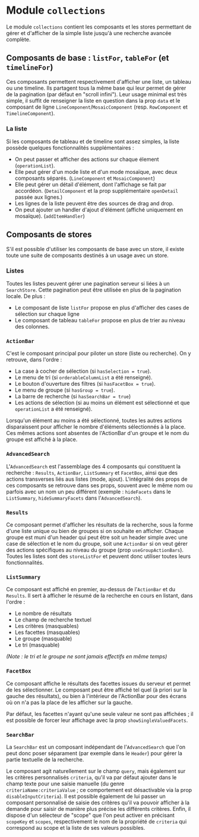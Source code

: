 # Module `collections`

Le module `collections` contient les composants et les stores permettant de gérer et d'afficher de la simple liste jusqu'à une recherche avancée complète.

## Composants de base : `listFor`, `tableFor` (et `timelineFor`)

Ces composants permettent respectivement d'afficher une liste, un tableau ou une timeline. Ils partagent tous la même base qui leur permet de gérer de la pagination (par défaut en "scroll infini"). Leur usage minimal est très simple, il suffit de renseigner la liste en question dans la prop `data` et le composant de ligne `LineComponent`/`MosaicComponent` (resp. `RowComponent` et `TimelineComponent`).

### La liste

Si les composants de tableau et de timeline sont assez simples, la liste possède quelques fonctionnalités supplémentaires :

-   On peut passer et afficher des actions sur chaque élement (`operationList`).
-   Elle peut gérer d'un mode liste et d'un mode mosaïque, avec deux composants séparés. (`LineComponent` et `MosaicComponent`)
-   Elle peut gérer un détail d'élément, dont l'affichage se fait par accordéon. (`DetailComponent` et la prop supplémentaire `openDetail` passée aux lignes.)
-   Les lignes de la liste peuvent être des sources de drag and drop.
-   On peut ajouter un handler d'ajout d'élément (affiché uniquement en mosaïque). (`addItemHandler`)

## Composants de stores

S'il est possible d'utiliser les composants de base avec un store, il existe toute une suite de composants destinés à un usage avec un store.

### Listes

Toutes les listes peuvent gérer une pagination serveur si liées à un `SearchStore`. Cette pagination peut être utilisée en plus de la pagination locale. De plus :

-   Le composant de liste `listFor` propose en plus d'afficher des cases de sélection sur chaque ligne
-   Le composant de tableau `tableFor` propose en plus de trier au niveau des colonnes.

### `ActionBar`

C'est le composant principal pour piloter un store (liste ou recherche). On y retrouve, dans l'ordre :

-   La case à cocher de sélection (si `hasSelection = true`).
-   Le menu de tri (si `orderableColumnList` a été renseigné).
-   Le bouton d'ouverture des filtres (si `hasFacetBox = true`).
-   Le menu de groupe (si `hasGroup = true`).
-   La barre de recherche (si `hasSearchBar = true`)
-   Les actions de sélection (si au moins un élément est sélectionné et que `operationList` a été renseigné).

Lorsqu'un élément au moins a été sélectionné, toutes les autres actions disparaissent pour afficher le nombre d'éléments sélectionnés à la place. Ces mêmes actions sont absentes de l'ActionBar d'un groupe et le nom du groupe est affiché à la place.

### `AdvancedSearch`

L'`AdvancedSearch` est l'assemblage des 4 composants qui constituent la recherche : `Results`, `ActionBar`, `ListSummary` et `FacetBox`, ainsi que des actions transverses liés aus listes (mode, ajout). L'intégralité des props de ces composants se retrouve dans ses props, souvent avec le même nom ou parfois avec un nom un peu différent (exemple : `hideFacets` dans le `ListSummary`, `hideSummaryFacets` dans l'`AdvancedSearch`).

### `Results`

Ce composant permet d'afficher les résultats de la recherche, sous la forme d'une liste unique ou bien de groupes si on souhaite en afficher. Chaque groupe est muni d'un header qui peut être soit un header simple avec une case de sélection et le nom du groupe, soit une `ActionBar` si on veut gérer des actions spécifiques au niveau du groupe (prop `useGroupActionBars`). Toutes les listes sont des `storeListFor` et peuvent donc utiliser toutes leurs fonctionnalités.

### `ListSummary`

Ce composant est affiché en premier, au-dessus de l'`ActionBar` et du `Results`. Il sert à afficher le résumé de la recherche en cours en listant, dans l'ordre :

-   Le nombre de résultats
-   Le champ de recherche textuel
-   Les critères (masquables)
-   Les facettes (masquables)
-   Le groupe (masquable)
-   Le tri (masquable)

_(Note : le tri et le groupe ne sont jamais effectifs en même temps)_

### `FacetBox`

Ce composant affiche le résultats des facettes issues du serveur et permet de les sélectionner. Le composant peut être affiché tel quel (à priori sur la gauche des résultats), ou bien à l'intérieur de l'ActionBar pour des écrans où on n'a pas la place de les afficher sur la gauche.

Par défaut, les facettes n'ayant qu'une seule valeur ne sont pas affichées ; il est possible de forcer leur affichage avec la prop `showSingleValuedFacets`.

### `SearchBar`

La `SearchBar` est un composant indépendant de l'`AdvancedSearch` que l'on peut donc poser séparament (par exemple dans le `Header`) pour gérer la partie textuelle de la recherche.

Le composant agit naturellement sur le champ `query`, mais également sur les critères personnalisés `criteria`, qu'il va par défaut ajouter dans le champ texte pour une saisie manuelle (du genre `criteriaName:criteriaValue` ; ce comportement est désactivable via la prop `disableInputCriteria`). Il est possible également de lui passer un composant personnalisé de saisie des critères qu'il va pouvoir afficher à la demande pour saisir de manière plus précise les différents critères. Enfin, il dispose d'un sélecteur de "scope" que l'on peut activer en précisant `scopeKey` et `scopes`, respectivement le nom de la propriété de `criteria` qui correspond au scope et la liste de ses valeurs possibles.
